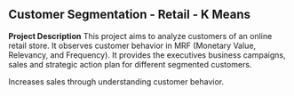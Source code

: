 ## Customer Segmentation - Retail - K Means

**Project Description**
This project aims to analyze customers of an online retail store. It observes customer behavior in MRF (Monetary Value, Relevancy, and Frequency). It provides the executives business campaigns, sales and strategic action plan for different segmented customers.

Increases sales through understanding customer behavior.



